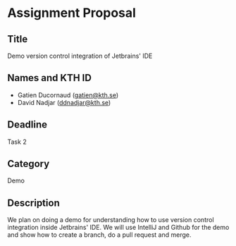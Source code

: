 # Assignment Proposal  

## Title  

Demo version control integration of Jetbrains' IDE  

## Names and KTH ID   
  - Gatien Ducornaud (gatien@kth.se)
  - David Nadjar (ddnadjar@kth.se)  

## Deadline  

Task 2

## Category

Demo

## Description  

We plan on doing a demo for understanding how to use version control integration inside Jetbrains' IDE. We will use IntelliJ and Github for the demo and show how to create a branch, do a pull request and merge.
